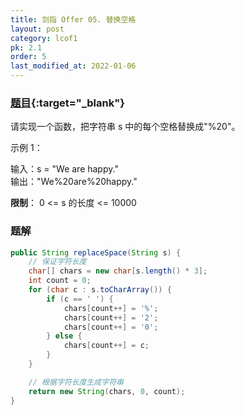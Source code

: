 ```yaml
---
title: 剑指 Offer 05. 替换空格
layout: post
category: lcof1
pk: 2.1
order: 5
last_modified_at: 2022-01-06
---
```


### [题目](https://leetcode-cn.com/problems/ti-huan-kong-ge-lcof/){:target="_blank"}

请实现一个函数，把字符串 s 中的每个空格替换成"%20"。

示例 1：

输入：s = "We are happy."  
输出："We%20are%20happy."  

**限制**： 0 <= s 的长度 <= 10000

### 题解

```java
public String replaceSpace(String s) {
    // 保证字符长度
    char[] chars = new char[s.length() * 3];
    int count = 0;
    for (char c : s.toCharArray()) {
        if (c == ' ') {
            chars[count++] = '%';
            chars[count++] = '2';
            chars[count++] = '0';
        } else {
            chars[count++] = c;
        }
    }

    // 根据字符长度生成字符串
    return new String(chars, 0, count);
}
```
